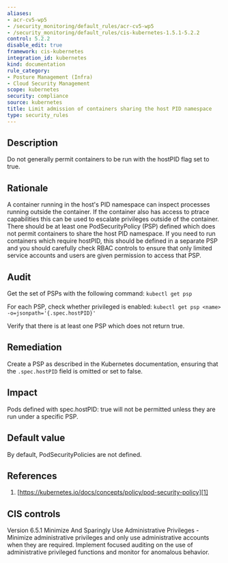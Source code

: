 ```yaml
---
aliases:
- acr-cv5-wp5
- /security_monitoring/default_rules/acr-cv5-wp5
- /security_monitoring/default_rules/cis-kubernetes-1.5.1-5.2.2
control: 5.2.2
disable_edit: true
framework: cis-kubernetes
integration_id: kubernetes
kind: documentation
rule_category:
- Posture Management (Infra)
- Cloud Security Management
scope: kubernetes
security: compliance
source: kubernetes
title: Limit admission of containers sharing the host PID namespace
type: security_rules
---
```


## Description

Do not generally permit containers to be run with the hostPID flag set to true.

## Rationale

A container running in the host's PID namespace can inspect processes running outside the container. If the container also has access to ptrace capabilities this can be used to escalate privileges outside of the container. There should be at least one PodSecurityPolicy (PSP) defined which does not permit containers to share the host PID namespace. If you need to run containers which require hostPID, this should be defined in a separate PSP and you should carefully check RBAC controls to ensure that only limited service accounts and users are given permission to access that PSP.

## Audit

Get the set of PSPs with the following command: `kubectl get psp`

For each PSP, check whether privileged is enabled: `kubectl get psp <name> -o=jsonpath='{.spec.hostPID}'`

Verify that there is at least one PSP which does not return true.

## Remediation

Create a PSP as described in the Kubernetes documentation, ensuring that the `.spec.hostPID` field is omitted or set to false.

## Impact

Pods defined with spec.hostPID: true will not be permitted unless they are run under a specific PSP.

## Default value

By default, PodSecurityPolicies are not defined.

## References

1. [https://kubernetes.io/docs/concepts/policy/pod-security-policy][1]

## CIS controls

Version 6.5.1 Minimize And Sparingly Use Administrative Privileges - Minimize administrative privileges and only use administrative accounts when they are required. Implement focused auditing on the use of administrative privileged functions and monitor for anomalous behavior.

[1]: https://kubernetes.io/docs/concepts/policy/pod-security-policy
